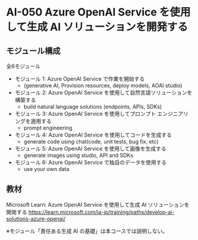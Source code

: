 # AI-050 Azure OpenAI Service を使用して生成 AI ソリューションを開発する

## モジュール構成

全6モジュール

- モジュール 1: Azure OpenAI Service で作業を開始する
  - (generative AI, Provision resources, deploy models, AOAI studio)
- モジュール 2: Azure OpenAI Service を使用して自然言語ソリューションを構築する
  - build natural language solutions (endpoints, APIs, SDKs)
- モジュール 3: Azure OpenAI Service を使用してプロンプト エンジニアリングを適用する
  - prompt engineering
- モジュール 4: Azure OpenAI Service を使用してコードを生成する
  - generate code using chat(code, unit tests, bug fix, etc)
- モジュール 5: Azure OpenAI Service を使用して画像を生成する
  - generate images using studio, API and SDKs
- モジュール 6: Azure OpenAI Service で独自のデータを使用する
  - use your own data

## 教材

Microsoft Learn: Azure OpenAI Service を使用して生成 AI ソリューションを開発する
https://learn.microsoft.com/ja-jp/training/paths/develop-ai-solutions-azure-openai/

※モジュール「責任ある生成 AI の基礎」は本コースでは説明しない。
